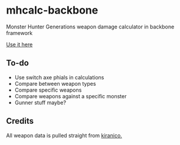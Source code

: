 # mhcalc-backbone

Monster Hunter Generations weapon damage calculator in backbone framework

[Use it here](http://trogg.net/MHCalc/)

## To-do

- Use switch axe phials in calculations
- Compare between weapon types
- Compare specific weapons
- Compare weapons against a specific monster
- Gunner stuff maybe?

## Credits

All weapon data is pulled straight from [kiranico.](http://mhgen.kiranico.com/)
